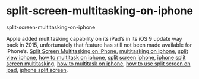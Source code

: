 # split-screen-multitasking-on-iphone
split-screen-multitasking-on-iphone

Apple added multitasking capability on its iPad’s in its iOS 9 update way back in 2015, unfortunately that feature has still not been made available for iPhone’s.
[Split Screen Multitasking on iPhone](https://geekeasier.com/split-screen-multitasking-on-any-iphone-or-ipad/4885/),
[multitasking on iphone](https://geekeasier.com/split-screen-multitasking-on-any-iphone-or-ipad/4885/),
[split view iphone](https://geekeasier.com/split-screen-multitasking-on-any-iphone-or-ipad/4885/),
[how to multitask on iphone](https://geekeasier.com/split-screen-multitasking-on-any-iphone-or-ipad/4885/),
[split screen iphone](https://geekeasier.com/split-screen-multitasking-on-any-iphone-or-ipad/4885/),
[iphone split screen multitasking](https://geekeasier.com/split-screen-multitasking-on-any-iphone-or-ipad/4885/),
[how to multitask on iphone](https://geekeasier.com/split-screen-multitasking-on-any-iphone-or-ipad/4885/),
[how to use split screen on ipad](https://geekeasier.com/split-screen-multitasking-on-any-iphone-or-ipad/4885/),
[iphone split screen](https://geekeasier.com/split-screen-multitasking-on-any-iphone-or-ipad/4885/).
